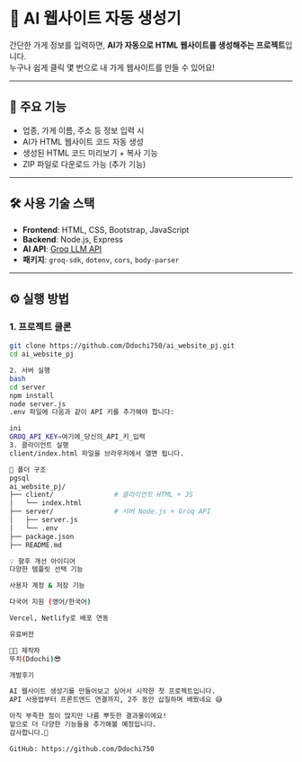 # 🧠 AI 웹사이트 자동 생성기

간단한 가게 정보를 입력하면, **AI가 자동으로 HTML 웹사이트를 생성해주는 프로젝트**입니다.  
누구나 쉽게 클릭 몇 번으로 내 가게 웹사이트를 만들 수 있어요!

---

## 🚀 주요 기능

- 업종, 가게 이름, 주소 등 정보 입력 시
- AI가 HTML 웹사이트 코드 자동 생성
- 생성된 HTML 코드 미리보기 + 복사 기능
- ZIP 파일로 다운로드 가능 (추가 기능)

---

## 🛠️ 사용 기술 스택

- **Frontend**: HTML, CSS, Bootstrap, JavaScript
- **Backend**: Node.js, Express
- **AI API**: [Groq LLM API](https://console.groq.com/)
- **패키지**: `groq-sdk`, `dotenv`, `cors`, `body-parser`

---

## ⚙️ 실행 방법

### 1. 프로젝트 클론

```bash
git clone https://github.com/Ddochi750/ai_website_pj.git
cd ai_website_pj

2. 서버 실행
bash
cd server
npm install
node server.js
.env 파일에 다음과 같이 API 키를 추가해야 합니다:

ini
GROQ_API_KEY=여기에_당신의_API_키_입력
3. 클라이언트 실행
client/index.html 파일을 브라우저에서 열면 됩니다.

📂 폴더 구조
pgsql
ai_website_pj/
├── client/               # 클라이언트 HTML + JS
│   └── index.html
├── server/               # 서버 Node.js + Groq API
│   ├── server.js
│   └── .env
├── package.json
├── README.md

💡 향후 개선 아이디어
다양한 템플릿 선택 기능

사용자 계정 & 저장 기능

다국어 지원 (영어/한국어)

Vercel, Netlify로 배포 연동

유료버전

👩‍💻 제작자
뚜치(Ddochi)😎

개발후기

AI 웹사이트 생성기를 만들어보고 싶어서 시작한 첫 프로젝트입니다.
API 사용법부터 프론트엔드 연결까지, 2주 동안 삽질하며 배웠네요 😅

아직 부족한 점이 많지만 나름 뿌듯한 결과물이에요!
앞으로 더 다양한 기능들을 추가해볼 예정입니다.
감사합니다.🚀

GitHub: https://github.com/Ddochi750

